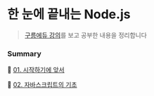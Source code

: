# 한 눈에 끝내는 Node.js

> [구름에듀 강의](https://edu.goorm.io/lecture/557/한-눈에-끝내는-node-js)를 보고 공부한 내용을 정리합니다    



### Summary

:pushpin: ​[01. 시작하기에 앞서](https://github.com/yujinK/TIL/blob/master/Node.js/%ED%95%9C%20%EB%88%88%EC%97%90%20%EB%81%9D%EB%82%B4%EB%8A%94%20Node.js/summary/01.%20%EC%8B%9C%EC%9E%91%ED%95%98%EA%B8%B0%EC%97%90%20%EC%95%9E%EC%84%9C.md)  

:pushpin: ​[02. 자바스크립트의 기초](https://github.com/yujinK/TIL/blob/master/Node.js/%ED%95%9C%20%EB%88%88%EC%97%90%20%EB%81%9D%EB%82%B4%EB%8A%94%20Node.js/summary/02.%20%EC%9E%90%EB%B0%94%EC%8A%A4%ED%81%AC%EB%A6%BD%ED%8A%B8%EC%9D%98%20%EA%B8%B0%EC%B4%88.md)  

